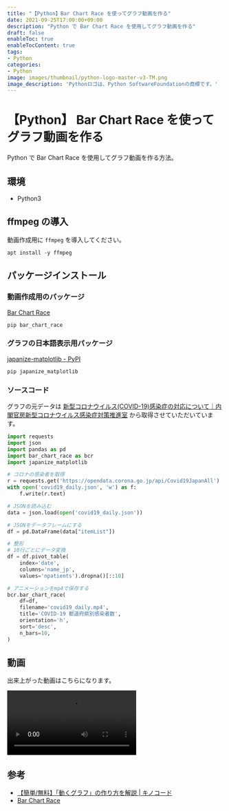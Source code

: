 ```yaml
---
title: "【Python】Bar Chart Race を使ってグラフ動画を作る"
date: 2021-09-25T17:00:00+09:00
description: "Python で Bar Chart Race を使用してグラフ動画を作る"
draft: false
enableToc: true
enableTocContent: true
tags: 
- Python
categories: 
- Python
image: images/thumbnail/python-logo-master-v3-TM.png
image_description: 'Pythonロゴは、Python SoftwareFoundationの商標です。'
---
```


# 【Python】 Bar Chart Race を使ってグラフ動画を作る
Python で Bar Chart Race を使用してグラフ動画を作る方法。

## 環境
* Python3

## ffmpeg の導入
動画作成用に `ffmpeg` を導入してください。
```
apt install -y ffmpeg
```

## パッケージインストール

### 動画作成用のパッケージ
<a href="https://www.dexplo.org/bar_chart_race/" target="_blank" rel="nofollow noopener">Bar Chart Race</a>
```
pip bar_chart_race
```

### グラフの日本語表示用パッケージ
<a href="https://pypi.org/project/japanize-matplotlib/" target="_blank" rel="nofollow noopener">japanize-matplotlib - PyPI</a>
```
pip japanize_matplotlib
```

### ソースコード

グラフの元データは <a href="https://corona.go.jp/dashboard/" target="_blank" rel="nofollow noopener">新型コロナウイルス(COVID-19)感染症の対応について｜内閣官房新型コロナウイルス感染症対策推進室</a> から取得させていただいています。

```python:graf.py
import requests
import json
import pandas as pd
import bar_chart_race as bcr
import japanize_matplotlib

# コロナの感染者を取得
r = requests.get('https://opendata.corona.go.jp/api/Covid19JapanAll')
with open('covid19_daily.json', 'w') as f:
    f.write(r.text)

# JSONを読み込む
data = json.load(open('covid19_daily.json'))

# JSONをデータフレームにする
df = pd.DataFrame(data["itemList"])

# 整形
# 10行ごとにデータ変換
df = df.pivot_table(
    index='date',
    columns='name_jp',
    values='npatients').dropna()[::10]

# アニメーションをmp4で保存する
bcr.bar_chart_race(
    df=df,
    filename='covid19_daily.mp4',
    title='COVID-19 都道府県別感染者数',
    orientation='h',
    sort='desc',
    n_bars=10,
)
```

## 動画
出来上がった動画はこちらになります。

<video controls>
    <source src="/tech/2021/09/25/python-bar_chart_race/covid19_daily.mp4" type="video/mp4">
    Sorry, your browser doesn't support embedded videos.
</video>

## 参考
* <a href="https://www.dexplo.org/bar_chart_race/" target="_blank" rel="nofollow noopener">【簡単/無料】「動くグラフ」の作り方を解説 | キノコード</a>
* <a href="https://kino-code.com/bar-chart-race/" target="_blank" rel="nofollow noopener">Bar Chart Race</a>
